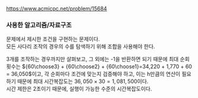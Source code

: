 https://www.acmicpc.net/problem/15684

### 사용한 알고리즘/자료구조

문제에서 제시한 조건을 구현하는 문제이다.  
모든 사다리 조작의 경우의 수를 탐색하기 위해 조합을 사용해야 한다.

3개를 조작하는 경우까지만 살펴보고, 그 외에는 -1을 반환하면 되기 때문에
최대 순회 횟수는 ${60\choose3} + {60\choose2} + {60\choose1}=34,220 + 1,770 + 60 = 36,050$이고,
각 순회마다 조건에 맞는지 검증해야 하고, 이는 h만큼의 연산이 필요하기 때문에
최대 시간복잡도는 $36,050 \times 30 = 1,081,500$이다.  
시간 제한은 2초이기 때문에, 실행이 가능한 수준의 시간복잡도이다.
